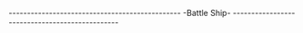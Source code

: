 ----------------------------------------------- -Battle Ship- -----------------------------------------------
